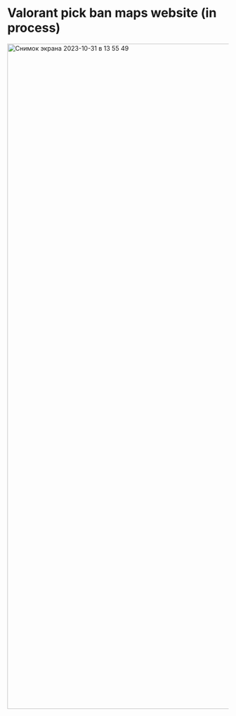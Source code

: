 # Valorant pick ban maps website (in process)
<img width="1512" alt="Снимок экрана 2023-10-31 в 13 55 49" src="https://github.com/kamik228/valorant-pick-ban-maps/assets/103967527/82084f95-562c-4773-b324-3be04ac11b57">
